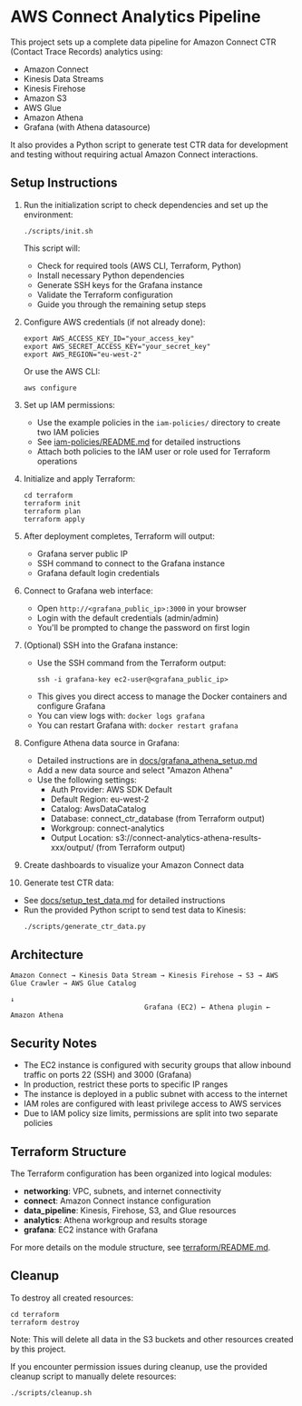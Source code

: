 # AWS Connect Analytics Pipeline

This project sets up a complete data pipeline for Amazon Connect CTR (Contact Trace Records) analytics using:
- Amazon Connect
- Kinesis Data Streams
- Kinesis Firehose
- Amazon S3
- AWS Glue
- Amazon Athena
- Grafana (with Athena datasource)

It also provides a Python script to generate test CTR data for development and testing without requiring actual Amazon Connect interactions.

## Setup Instructions

1. Run the initialization script to check dependencies and set up the environment:
   ```
   ./scripts/init.sh
   ```
   This script will:
   - Check for required tools (AWS CLI, Terraform, Python)
   - Install necessary Python dependencies
   - Generate SSH keys for the Grafana instance
   - Validate the Terraform configuration
   - Guide you through the remaining setup steps

2. Configure AWS credentials (if not already done):
   ```
   export AWS_ACCESS_KEY_ID="your_access_key"
   export AWS_SECRET_ACCESS_KEY="your_secret_key"
   export AWS_REGION="eu-west-2"
   ```
   Or use the AWS CLI:
   ```
   aws configure
   ```
   
3. Set up IAM permissions:
   - Use the example policies in the `iam-policies/` directory to create two IAM policies
   - See [iam-policies/README.md](iam-policies/README.md) for detailed instructions
   - Attach both policies to the IAM user or role used for Terraform operations

4. Initialize and apply Terraform:
   ```
   cd terraform
   terraform init
   terraform plan
   terraform apply
   ```

5. After deployment completes, Terraform will output:
   - Grafana server public IP
   - SSH command to connect to the Grafana instance
   - Grafana default login credentials

6. Connect to Grafana web interface:
   - Open `http://<grafana_public_ip>:3000` in your browser
   - Login with the default credentials (admin/admin)
   - You'll be prompted to change the password on first login

7. (Optional) SSH into the Grafana instance:
   - Use the SSH command from the Terraform output:
     ```
     ssh -i grafana-key ec2-user@<grafana_public_ip>
     ```
   - This gives you direct access to manage the Docker containers and configure Grafana
   - You can view logs with: `docker logs grafana`
   - You can restart Grafana with: `docker restart grafana`

8. Configure Athena data source in Grafana:
   - Detailed instructions are in [docs/grafana_athena_setup.md](docs/grafana_athena_setup.md)
   - Add a new data source and select "Amazon Athena"
   - Use the following settings:
     - Auth Provider: AWS SDK Default
     - Default Region: eu-west-2
     - Catalog: AwsDataCatalog
     - Database: connect_ctr_database (from Terraform output)
     - Workgroup: connect-analytics
     - Output Location: s3://connect-analytics-athena-results-xxx/output/ (from Terraform output)

9. Create dashboards to visualize your Amazon Connect data

10. Generate test CTR data:
   - See [docs/setup_test_data.md](docs/setup_test_data.md) for detailed instructions
   - Run the provided Python script to send test data to Kinesis:
     ```bash
     ./scripts/generate_ctr_data.py
     ```

## Architecture

```
Amazon Connect → Kinesis Data Stream → Kinesis Firehose → S3 → AWS Glue Crawler → AWS Glue Catalog
                                                                                       ↓
                                 Grafana (EC2) ← Athena plugin ← Amazon Athena
```

## Security Notes

- The EC2 instance is configured with security groups that allow inbound traffic on ports 22 (SSH) and 3000 (Grafana)
- In production, restrict these ports to specific IP ranges
- The instance is deployed in a public subnet with access to the internet
- IAM roles are configured with least privilege access to AWS services
- Due to IAM policy size limits, permissions are split into two separate policies

## Terraform Structure

The Terraform configuration has been organized into logical modules:

- **networking**: VPC, subnets, and internet connectivity
- **connect**: Amazon Connect instance configuration
- **data_pipeline**: Kinesis, Firehose, S3, and Glue resources
- **analytics**: Athena workgroup and results storage
- **grafana**: EC2 instance with Grafana

For more details on the module structure, see [terraform/README.md](terraform/README.md).

## Cleanup

To destroy all created resources:
```
cd terraform
terraform destroy
```

Note: This will delete all data in the S3 buckets and other resources created by this project.

If you encounter permission issues during cleanup, use the provided cleanup script to manually delete resources:
```
./scripts/cleanup.sh
```
